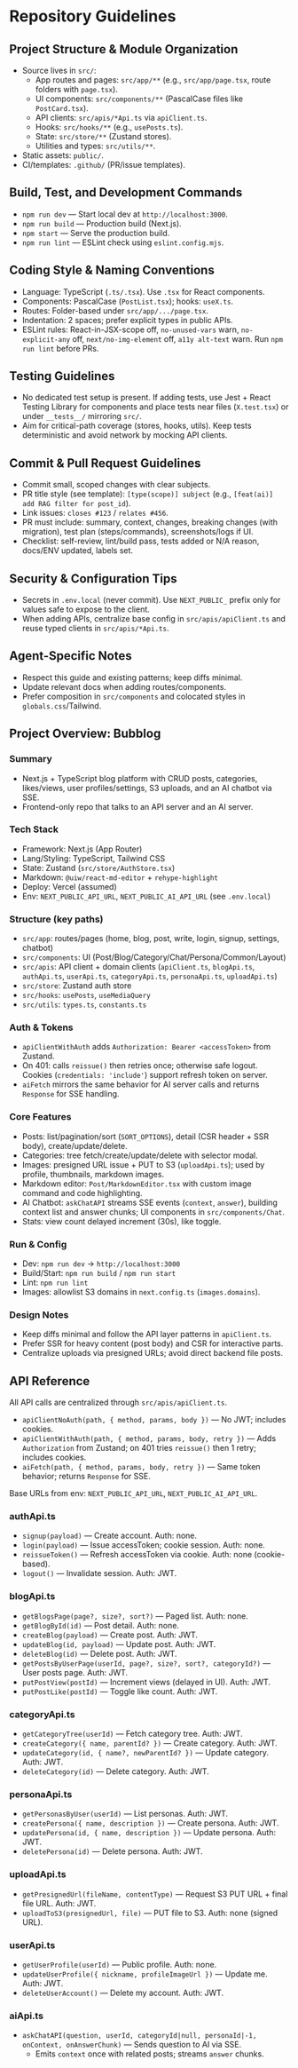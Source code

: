 # Repository Guidelines

## Project Structure & Module Organization
- Source lives in `src/`:
  - App routes and pages: `src/app/**` (e.g., `src/app/page.tsx`, route folders with `page.tsx`).
  - UI components: `src/components/**` (PascalCase files like `PostCard.tsx`).
  - API clients: `src/apis/*Api.ts` via `apiClient.ts`.
  - Hooks: `src/hooks/**` (e.g., `usePosts.ts`).
  - State: `src/store/**` (Zustand stores).
  - Utilities and types: `src/utils/**`.
- Static assets: `public/`.
- CI/templates: `.github/` (PR/issue templates).

## Build, Test, and Development Commands
- `npm run dev` — Start local dev at `http://localhost:3000`.
- `npm run build` — Production build (Next.js).
- `npm start` — Serve the production build.
- `npm run lint` — ESLint check using `eslint.config.mjs`.

## Coding Style & Naming Conventions
- Language: TypeScript (`.ts/.tsx`). Use `.tsx` for React components.
- Components: PascalCase (`PostList.tsx`); hooks: `useX.ts`.
- Routes: Folder-based under `src/app/.../page.tsx`.
- Indentation: 2 spaces; prefer explicit types in public APIs.
- ESLint rules: React-in-JSX-scope off, `no-unused-vars` warn, `no-explicit-any` off, `next/no-img-element` off, `a11y alt-text` warn. Run `npm run lint` before PRs.

## Testing Guidelines
- No dedicated test setup is present. If adding tests, use Jest + React Testing Library for components and place tests near files (`X.test.tsx`) or under `__tests__/` mirroring `src/`.
- Aim for critical-path coverage (stores, hooks, utils). Keep tests deterministic and avoid network by mocking API clients.

## Commit & Pull Request Guidelines
- Commit small, scoped changes with clear subjects.
- PR title style (see template): `[type(scope)] subject` (e.g., `[feat(ai)] add RAG filter for post_id`).
- Link issues: `closes #123` / `relates #456`.
- PR must include: summary, context, changes, breaking changes (with migration), test plan (steps/commands), screenshots/logs if UI.
- Checklist: self-review, lint/build pass, tests added or N/A reason, docs/ENV updated, labels set.

## Security & Configuration Tips
- Secrets in `.env.local` (never commit). Use `NEXT_PUBLIC_` prefix only for values safe to expose to the client.
- When adding APIs, centralize base config in `src/apis/apiClient.ts` and reuse typed clients in `src/apis/*Api.ts`.

## Agent-Specific Notes
- Respect this guide and existing patterns; keep diffs minimal.
- Update relevant docs when adding routes/components.
- Prefer composition in `src/components` and colocated styles in `globals.css`/Tailwind.

## Project Overview: Bubblog

### Summary
- Next.js + TypeScript blog platform with CRUD posts, categories, likes/views, user profiles/settings, S3 uploads, and an AI chatbot via SSE.
- Frontend-only repo that talks to an API server and an AI server.

### Tech Stack
- Framework: Next.js (App Router)
- Lang/Styling: TypeScript, Tailwind CSS
- State: Zustand (`src/store/AuthStore.tsx`)
- Markdown: `@uiw/react-md-editor` + `rehype-highlight`
- Deploy: Vercel (assumed)
- Env: `NEXT_PUBLIC_API_URL`, `NEXT_PUBLIC_AI_API_URL` (see `.env.local`)

### Structure (key paths)
- `src/app`: routes/pages (home, blog, post, write, login, signup, settings, chatbot)
- `src/components`: UI (Post/Blog/Category/Chat/Persona/Common/Layout)
- `src/apis`: API client + domain clients (`apiClient.ts`, `blogApi.ts`, `authApi.ts`, `userApi.ts`, `categoryApi.ts`, `personaApi.ts`, `uploadApi.ts`)
- `src/store`: Zustand auth store
- `src/hooks`: `usePosts`, `useMediaQuery`
- `src/utils`: `types.ts`, `constants.ts`

### Auth & Tokens
- `apiClientWithAuth` adds `Authorization: Bearer <accessToken>` from Zustand.
- On 401: calls `reissue()` then retries once; otherwise safe logout. Cookies (`credentials: 'include'`) support refresh token on server.
- `aiFetch` mirrors the same behavior for AI server calls and returns `Response` for SSE handling.

### Core Features
- Posts: list/pagination/sort (`SORT_OPTIONS`), detail (CSR header + SSR body), create/update/delete.
- Categories: tree fetch/create/update/delete with selector modal.
- Images: presigned URL issue + PUT to S3 (`uploadApi.ts`); used by profile, thumbnails, markdown images.
- Markdown editor: `Post/MarkdownEditor.tsx` with custom image command and code highlighting.
- AI Chatbot: `askChatAPI` streams SSE events (`context`, `answer`), building context list and answer chunks; UI components in `src/components/Chat`.
- Stats: view count delayed increment (30s), like toggle.

### Run & Config
- Dev: `npm run dev` → `http://localhost:3000`
- Build/Start: `npm run build` / `npm run start`
- Lint: `npm run lint`
- Images: allowlist S3 domains in `next.config.ts` (`images.domains`).

### Design Notes
- Keep diffs minimal and follow the API layer patterns in `apiClient.ts`.
- Prefer SSR for heavy content (post body) and CSR for interactive parts.
- Centralize uploads via presigned URLs; avoid direct backend file posts.

## API Reference

All API calls are centralized through `src/apis/apiClient.ts`.

- `apiClientNoAuth(path, { method, params, body })` — No JWT; includes cookies.
- `apiClientWithAuth(path, { method, params, body, retry })` — Adds `Authorization` from Zustand; on 401 tries `reissue()` then 1 retry; includes cookies.
- `aiFetch(path, { method, params, body, retry })` — Same token behavior; returns `Response` for SSE.

Base URLs from env: `NEXT_PUBLIC_API_URL`, `NEXT_PUBLIC_AI_API_URL`.

### authApi.ts
- `signup(payload)` — Create account. Auth: none.
- `login(payload)` — Issue accessToken; cookie session. Auth: none.
- `reissueToken()` — Refresh accessToken via cookie. Auth: none (cookie-based).
- `logout()` — Invalidate session. Auth: JWT.

### blogApi.ts
- `getBlogsPage(page?, size?, sort?)` — Paged list. Auth: none.
- `getBlogById(id)` — Post detail. Auth: none.
- `createBlog(payload)` — Create post. Auth: JWT.
- `updateBlog(id, payload)` — Update post. Auth: JWT.
- `deleteBlog(id)` — Delete post. Auth: JWT.
- `getPostsByUserPage(userId, page?, size?, sort?, categoryId?)` — User posts page. Auth: JWT.
- `putPostView(postId)` — Increment views (delayed in UI). Auth: JWT.
- `putPostLike(postId)` — Toggle like count. Auth: JWT.

### categoryApi.ts
- `getCategoryTree(userId)` — Fetch category tree. Auth: JWT.
- `createCategory({ name, parentId? })` — Create category. Auth: JWT.
- `updateCategory(id, { name?, newParentId? })` — Update category. Auth: JWT.
- `deleteCategory(id)` — Delete category. Auth: JWT.

### personaApi.ts
- `getPersonasByUser(userId)` — List personas. Auth: JWT.
- `createPersona({ name, description })` — Create persona. Auth: JWT.
- `updatePersona(id, { name, description })` — Update persona. Auth: JWT.
- `deletePersona(id)` — Delete persona. Auth: JWT.

### uploadApi.ts
- `getPresignedUrl(fileName, contentType)` — Request S3 PUT URL + final file URL. Auth: JWT.
- `uploadToS3(presignedUrl, file)` — PUT file to S3. Auth: none (signed URL).

### userApi.ts
- `getUserProfile(userId)` — Public profile. Auth: none.
- `updateUserProfile({ nickname, profileImageUrl })` — Update me. Auth: JWT.
- `deleteUserAccount()` — Delete my account. Auth: JWT.

### aiApi.ts
- `askChatAPI(question, userId, categoryId|null, personaId|-1, onContext, onAnswerChunk)` — Sends question to AI via SSE.
  - Emits `context` once with related posts; streams `answer` chunks.

